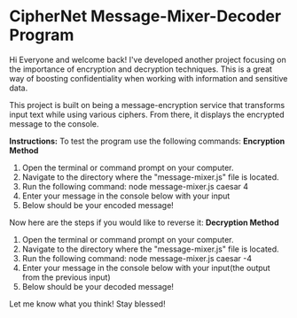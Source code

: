 # CipherNet Message-Mixer-Decoder Program
Hi Everyone and welcome back!
I've developed another project focusing on the importance of encryption and decryption techniques. This is a great way of boosting confidentiality when working with information and sensitive data.

This project is built on being a message-encryption service that transforms input text while using various ciphers. From there, it displays the encrypted message to the console.

**Instructions:**
To test the program use the following commands:
**Encryption Method**

1. Open the terminal or command prompt on your computer.
2. Navigate to the directory where the "message-mixer.js" file is located.
3. Run the following command: node message-mixer.js caesar 4
4. Enter your message in the console below with your input
5. Below should be your encoded message!

Now here are the steps if you would like to reverse it:
**Decryption Method**

1. Open the terminal or command prompt on your computer.
2. Navigate to the directory where the "message-mixer.js" file is located.
3. Run the following command: node message-mixer.js caesar -4
4. Enter your message in the console below with your input(the output from the previous input)
5. Below should be your decoded message!

Let me know what you think!
Stay blessed!
